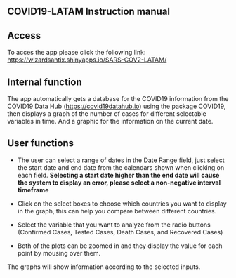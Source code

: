 ## COVID19-LATAM Instruction manual

## Access
To acces the app please click the following link: https://wizardsantix.shinyapps.io/SARS-COV2-LATAM/

## Internal function
The app automatically gets a database for the COVID19 information from the COVID19 Data Hub (https://covid19datahub.io) using the package COVID19, then displays a graph of the number of cases for different selectable variables in time. And a graphic for the information on the current date.

## User functions

- The user can select a range of dates in the Date Range field, just select the start date and end date from the calendars shown when clicking on each field. **Selecting a start date higher than the end date will cause the system to display an error, please select a non-negative interval timeframe** 

- Click on the select boxes to choose which countries you want to display in the graph, this can help you compare between different countries.

- Select the variable that you want to analyze from the radio buttons (Confirmed Cases, Tested Cases, Death Cases, and Recovered Cases)

- Both of the plots can be zoomed in and they display the value for each point by mousing over them.

The graphs will show information according to the selected inputs.
